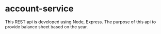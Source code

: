 # account-service
This REST api is developed using Node, Express. The purpose of this api to provide balance sheet based on the year.
